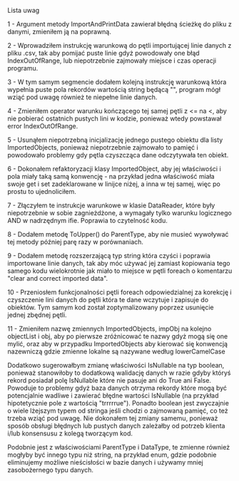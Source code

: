 Lista uwag

1 - Argument metody ImportAndPrintData zawierał błędną ścieżkę do pliku z danymi, zmieniłem ją na poprawną.

2 - Wprowadziłem instrukcję warunkową do pętli importującej linie danych z pliku .csv, tak aby pomijać puste linie gdyż powodowały one błąd IndexOutOfRange, lub niepotrzebnie zajmowały miejsce i czas operacji programu.

3 - W tym samym segmencie dodałem kolejną instrukcję warunkową która wypełnia puste pola rekordów wartością string będącą "", program mógł wziąć pod uwagę również te niepełne linie danych.

4 - Zmieniłem operator warunku kończącego tej samej pętli z <= na <, aby nie pobierać ostatnich pustych lini w kodzie, ponieważ wtedy powstawał error IndexOutOfRange.

5 - Usunąłem niepotrzebną inicjalizację jednego pustego obiektu dla listy ImportedObjects, ponieważ niepotrzebnie zajmowało to pamięć i powodowało problemy gdy pętla czyszcząca dane odczytywała ten obiekt.

6 - Dokonałem refaktoryzacji klasy ImportedObject, aby jej właściwości i pola miały taką samą konwencję - na przykład jedna właściwość miała swoje get i set zadeklarowane w linijce niżej, a inna w tej samej, więc po prostu to ujednoliciłem.

7 - Złączyłem te instrukcje warunkowe w klasie DataReader, które były niepotrzebnie w sobie zagnieżdżone, a wymagały tylko warunku logicznego AND w nadrzędnym ifie. Poprawia to czytelność kodu.

8 - Dodałem metodę ToUpper() do ParentType, aby nie musieć wywoływać tej metody później parę razy w porównaniach.

9 - Dodałem metodę rozszerzającą typ string która czyści i poprawia importowane linie danych, tak aby móc używać jej zamiast kopiowania tego samego kodu wielokrotnie jak miało to miejsce w pętli foreach o komentarzu "clear and correct imported data".

10 - Przeniosłem funkcjonalności pętli foreach odpowiedzialnej za korekcję i czyszczenie lini danych do pętli która te dane wczytuje i zapisuje do obiektów. Tym samym kod został zoptymalizowany poprzez usunięcie jednej zbędnej pętli.

11 - Zmieniłem nazwę zmiennych ImportedObjects, impObj na kolejno objectList i obj, aby po pierwsze zróżnicować te nazwy gdyż mogą się one mylić, oraz aby w przypadku ImportedObjects aby kierować się konwencją nazewniczą gdzie zmienne lokalne są nazywane według lowerCamelCase

Dodatkowo sugerowałbym zmianę właściwości IsNullable na typ boolean, ponieważ stanowiłoby to dodatkową walidację danych w razie gdyby któryś rekord posiadał polę IsNullable które nie pasuje ani do True ani False. Powoduje to problemy gdyż baza danych otrzyma rekordy które mogą być potencjalnie wadliwe i zawierać błędne wartości IsNullable (na przykład hipotetycznie pole z wartością "trrrrrue"). Ponadto boolean jest zwyczajnie o wiele lżejszym typem od stringa jeśli chodzi o zajmowaną pamięć, co też trzeba wziąć pod uwagę. Nie dokonałem tej zmiany samemu, ponieważ sposób obsługi błędnych lub pustych danych zależałby od potrzeb klienta i/lub konsensusu z kolegą tworzącym kod.

Podobnie jest z właściwościami ParentType i DataType, te zmienne również mogłyby być innego typu niż string, na przykład enum, gdzie podobnie eliminujemy możliwe nieścisłości w bazie danych i używamy mniej zasobożernego typu danych.
